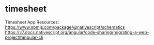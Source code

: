 # timesheet
Timesheet App
Resources:
https://www.npmjs.com/package/@nativescript/schematics
https://v7.docs.nativescript.org/angular/code-sharing/migrating-a-web-project#angular-cli
